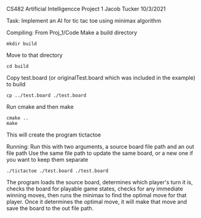 CS482 Artificial Intelligencce
Project 1
Jacob Tucker
10/3/2021

Task:
Implement an AI for tic tac toe using minimax algorithm

Compiling:
From Proj_1/Code
Make a build directory

	mkdir build
	
Move to that directory

	cd build
	
Copy test.board (or originalTest.board which was included in the example) to build

	cp ../test.board ./test.board
	
Run cmake and then make

	cmake ..
	make
	
This will create the program tictactoe

Running:
Run this with two arguments, a source board file path and an out file path
Use the same file path to update the same board, or a new one if you want to keep them separate

	./tictactoe ./test.board ./test.board
	
The program loads the source board, determines which player's turn it is, checks the board for playable game states, checks for any immediate winning moves, then runs the minimax to find the optimal move for that player.
Once it determines the optimal move, it will make that move and save the board to the out file path.
